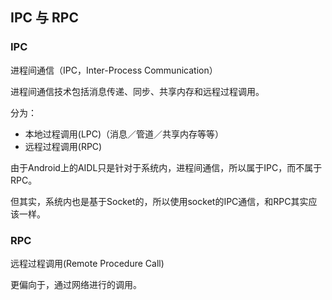 ## IPC 与 RPC

### IPC

进程间通信（IPC，Inter-Process Communication）

进程间通信技术包括消息传递、同步、共享内存和远程过程调用。

分为：
* 本地过程调用(LPC)（消息／管道／共享内存等等）
* 远程过程调用(RPC)

由于Android上的AIDL只是针对于系统内，进程间通信，所以属于IPC，而不属于RPC。

但其实，系统内也是基于Socket的，所以使用socket的IPC通信，和RPC其实应该一样。

### RPC

远程过程调用(Remote Procedure Call)

更偏向于，通过网络进行的调用。

